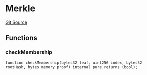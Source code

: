 # Merkle
[Git Source](https://github.com/maticnetwork/contracts/blob/155f729fd8db0676297384375468d4d45b8aa44e/contracts/common/lib/Merkle.sol)


## Functions
### checkMembership


```solidity
function checkMembership(bytes32 leaf, uint256 index, bytes32 rootHash, bytes memory proof) internal pure returns (bool);
```

